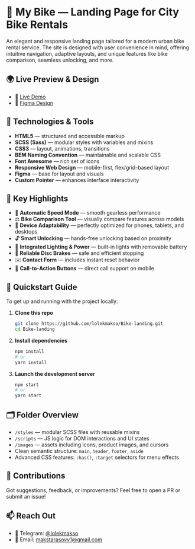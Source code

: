 # 🚴 My Bike — Landing Page for City Bike Rentals

An elegant and responsive landing page tailored for a modern urban bike rental service.
The site is designed with user convenience in mind, offering intuitive navigation, adaptive layouts, and unique features like bike comparison, seamless unlocking, and more.

## 🌍 Live Preview & Design

- 🔗 [Live Demo](https://lolekmakso.github.io/Bike-landing/)
- 🎨 [Figma Design](https://www.figma.com/file/NZQAIydtHo5QkINyGLHNcq/BIKE-New-Version?node-id=0%3A1)

## 🔧 Technologies & Tools

- **HTML5** — structured and accessible markup
- **SCSS (Sass)** — modular styles with variables and mixins
- **CSS3** — layout, animations, transitions
- **BEM Naming Convention** — maintainable and scalable CSS
- **Font Awesome** — rich set of icons
- **Responsive Web Design** — mobile-first, flex/grid-based layout
- **Figma** — base for layout and visuals
- **Custom Pointer** — enhances interface interactivity

## 🌟 Key Highlights

- 🛵 **Automatic Speed Mode** — smooth gearless performance
- ⚖️ **Bike Comparison Tool** — visually compare features across models
- 📱 **Device Adaptability** — perfectly optimized for phones, tablets, and desktops
- 🔓 **Smart Unlocking** — hands-free unlocking based on proximity
- 🔋 **Integrated Lighting & Power** — built-in lights with removable battery
- 🛑 **Reliable Disc Brakes** — safe and efficient stopping
- ✉️ **Contact Form** — includes instant reset behavior
- 📲 **Call-to-Action Buttons** — direct call support on mobile

## 🧭 Quickstart Guide

To get up and running with the project locally:

1. **Clone this repo**

   ```bash
   git clone https://github.com/lolekmakso/Bike-landing.git
   cd Bike-landing
   ```

2. **Install dependencies**

   ```bash
   npm install
   # or
   yarn install
   ```

3. **Launch the development server**
   ```bash
   npm start
   # or
   yarn start
   ```

## 🗂 Folder Overview

- `/styles` — modular SCSS files with reusable mixins
- `/scripts` — JS logic for DOM interactions and UI states
- `/images` — assets including icons, product images, and cursors
- Clean semantic structure: `main`, `header`, `footer`, `aside`
- Advanced CSS features: `:has()`, `:target` selectors for menu effects

## 🙌 Contributions

Got suggestions, feedback, or improvements? Feel free to open a PR or submit an issue!

## 📫 Reach Out

- 💬 Telegram: [@lolekmakso](https://t.me/lolekmakso)
- 📧 Email: [makstarasovv1@gmail.com](mailto:makstarasovv1@gmail.com)
